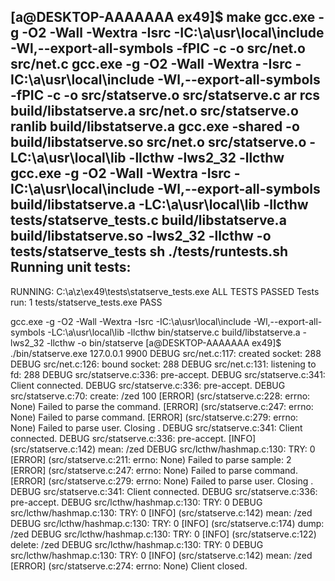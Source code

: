 [a@DESKTOP-AAAAAAA ex49]$ make
gcc.exe -g -O2 -Wall -Wextra -Isrc -IC:\\a\\usr\\local\\include -Wl,--export-all-symbols  -fPIC   -c -o src/net.o src/net.c
gcc.exe -g -O2 -Wall -Wextra -Isrc -IC:\\a\\usr\\local\\include -Wl,--export-all-symbols  -fPIC   -c -o src/statserve.o src/statserve.c
ar rcs build/libstatserve.a src/net.o src/statserve.o
ranlib build/libstatserve.a
gcc.exe -shared -o build/libstatserve.so src/net.o src/statserve.o -LC:\\a\\usr\\local\\lib -llcthw  -lws2_32 -llcthw
gcc.exe -g -O2 -Wall -Wextra -Isrc -IC:\\a\\usr\\local\\include -Wl,--export-all-symbols  build/libstatserve.a  -LC:\\a\\usr\\local\\lib -llcthw   tests/statserve_tests.c build/libstatserve.a build/libstatserve.so  -lws2_32 -llcthw -o tests/statserve_tests
sh ./tests/runtests.sh
Running unit tests:
----
RUNNING: C:\a\z\ex49\tests\statserve_tests.exe
ALL TESTS PASSED
Tests run: 1
tests/statserve_tests.exe PASS

gcc.exe -g -O2 -Wall -Wextra -Isrc -IC:\\a\\usr\\local\\include -Wl,--export-all-symbols   -LC:\\a\\usr\\local\\lib -llcthw   bin/statserve.c build/libstatserve.a  -lws2_32 -llcthw -o bin/statserve
[a@DESKTOP-AAAAAAA ex49]$ ./bin/statserve.exe 127.0.0.1 9900
DEBUG src/net.c:117: created socket: 288
DEBUG src/net.c:126: bound socket: 288
DEBUG src/net.c:131: listening to fd: 288
DEBUG src/statserve.c:336: pre-accept.
DEBUG src/statserve.c:341: Client connected.
DEBUG src/statserve.c:336: pre-accept.
DEBUG src/statserve.c:70: create: /zed 100
[ERROR] (src/statserve.c:228: errno: None) Failed to parse the command.
[ERROR] (src/statserve.c:247: errno: None) Failed to parse command.
[ERROR] (src/statserve.c:279: errno: None) Failed to parse user. Closing
.
DEBUG src/statserve.c:341: Client connected.
DEBUG src/statserve.c:336: pre-accept.
[INFO] (src/statserve.c:142) mean: /zed
DEBUG src/lcthw/hashmap.c:130: TRY: 0
[ERROR] (src/statserve.c:211: errno: None) Failed to parse sample: 2
[ERROR] (src/statserve.c:247: errno: None) Failed to parse command.
[ERROR] (src/statserve.c:279: errno: None) Failed to parse user. Closing
.
DEBUG src/statserve.c:341: Client connected.
DEBUG src/statserve.c:336: pre-accept.
DEBUG src/lcthw/hashmap.c:130: TRY: 0
DEBUG src/lcthw/hashmap.c:130: TRY: 0
[INFO] (src/statserve.c:142) mean: /zed
DEBUG src/lcthw/hashmap.c:130: TRY: 0
[INFO] (src/statserve.c:174) dump: /zed
DEBUG src/lcthw/hashmap.c:130: TRY: 0
[INFO] (src/statserve.c:122) delete: /zed
DEBUG src/lcthw/hashmap.c:130: TRY: 0
DEBUG src/lcthw/hashmap.c:130: TRY: 0
[INFO] (src/statserve.c:142) mean: /zed
[ERROR] (src/statserve.c:274: errno: None) Client closed.